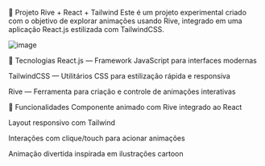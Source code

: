 🧠 Projeto Rive + React + Tailwind
Este é um projeto experimental criado com o objetivo de explorar animações usando Rive, integrado em uma aplicação React.js estilizada com TailwindCSS.

![image](https://github.com/user-attachments/assets/93eb9204-517a-4d28-9e72-1e1726a9897a)

🚀 Tecnologias
React.js — Framework JavaScript para interfaces modernas

TailwindCSS — Utilitários CSS para estilização rápida e responsiva

Rive — Ferramenta para criação e controle de animações interativas

🧩 Funcionalidades
Componente animado com Rive integrado ao React

Layout responsivo com Tailwind

Interações com clique/touch para acionar animações

Animação divertida inspirada em ilustrações cartoon
